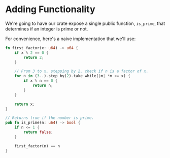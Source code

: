 # Adding Functionality

We're going to have our crate expose a single public function, `is_prime`, that
determines if an integer is prime or not.

For convenience, here's a naive implementation that we'll use:

```rust
fn first_factor(x: u64) -> u64 {
    if x % 2 == 0 {
        return 2;
    }

    // From 3 to x, stepping by 2, check if n is a factor of x.
    for n in (3..).step_by(2).take_while(|m| *m <= x) {
        if x % n == 0 {
            return n;
        }
    }

    return x;
}

// Returns true if the number is prime.
pub fn is_prime(n: u64) -> bool {
    if n <= 1 {
        return false;
    }

    first_factor(n) == n
}
```
